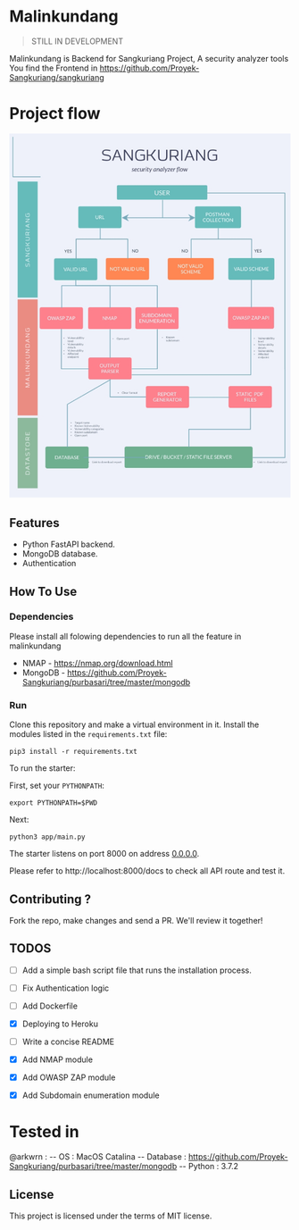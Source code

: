 # Malinkundang

> STILL IN DEVELOPMENT

Malinkundang is Backend for Sangkuriang Project, A security analyzer tools
You find the Frontend in https://github.com/Proyek-Sangkuriang/sangkuriang

# Project flow
![Login](flow/Tech-Flowchart.jpg)
## Features

+ Python FastAPI backend.
+ MongoDB database.
+ Authentication

## How To Use

### Dependencies

Please install all folowing dependencies to run all the feature in malinkundang

- NMAP - https://nmap.org/download.html
- MongoDB - https://github.com/Proyek-Sangkuriang/purbasari/tree/master/mongodb
### Run

Clone this repository and make a virtual environment in it. Install the modules listed in the `requirements.txt` file:

```console
pip3 install -r requirements.txt
```

To run the starter:

First, set your `PYTHONPATH`:

```console
export PYTHONPATH=$PWD
```

Next:

```console
python3 app/main.py
```

The starter listens on port 8000 on address [0.0.0.0](0.0.0.0).

Please refer to http://localhost:8000/docs to check all API route and test it.
## Contributing ?

Fork the repo, make changes and send a PR. We'll review it together!

## TODOS

- [ ] Add a simple bash script file that runs the installation process.

- [ ] Fix Authentication logic

- [ ] Add Dockerfile

- [x] Deploying to Heroku

- [ ] Write a concise README

- [x] Add NMAP module

- [x] Add OWASP ZAP module

- [x] Add Subdomain enumeration module

# Tested in

@arkwrn :
-- OS       : MacOS Catalina
-- Database : https://github.com/Proyek-Sangkuriang/purbasari/tree/master/mongodb
-- Python   : 3.7.2
## License

This project is licensed under the terms of MIT license.

